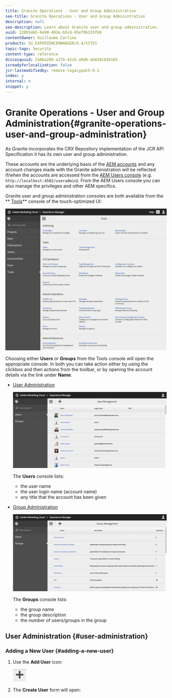 ```yaml
---
title: Granite Operations - User and Group Administration
seo-title: Granite Operations - User and Group Administration
description: null
seo-description: Learn about Granite user and group administration.
uuid: 220b5465-6e90-403e-b5c4-95ef06325fb8
contentOwner: Guillaume Carlino
products: SG_EXPERIENCEMANAGER/6.4/SITES
topic-tags: Security
content-type: reference
discoiquuid: 2a8ba286-a27b-42c6-a9d6-ab810cb561b5
isreadyforlocalization: false
jcr-lastmodifiedby: remove-legacypath-6-1
index: y
internal: n
snippet: y
---
```


# Granite Operations - User and Group Administration{#granite-operations-user-and-group-administration}

<!-- 

Comment Type: remark
Last Modified By: Alison Heimoz (aheimoz)
Last Modified Date: 2017-11-30T05:00:26.723-0500

<p>How to highlight difference between Granite user admin and CQ user admin...and how they interact.</p>

 -->

As Granite incorporates the CRX Repository implementation of the JCR API Specification it has its own user and group administration.

These accounts are the underlying basis of the [AEM accounts](../../administering/using/security.md) and any account changes made with the Granite administration will be reflected if/when the accounts are accessed from the [AEM Users console](../../administering/using/security.md#accessinguseradministrationwiththesecurityconsole) (e.g. `http://localhost:4502/useradmin`). From the AEM Users console you can also manage the privileges and other AEM specifics.

Granite user and group administration consoles are both available from the ** [Tools](../../administering/using/tools-consoles.md)** console of the touch-optimized UI:

![](assets/chlimage_1-96.png)

Choosing either **Users** or **Groups** from the Tools console will open the appropriate console. In both you can take action either by using the clickbox and then actions from the toolbar, or by opening the account details via the link under **Name**.

* [User Administration](#useradministration)

  ![](assets/chlimage_1-97.png)

  The **Users** console lists:

    * the user name
    * the user login name (account name)  
    * any title that the account has been given

* [Group Administration](#groupadministration)

  ![](assets/chlimage_1-98.png)

  The **Groups** console lists:

    * the group name
    * the group description
    * the number of users/groups in the group

## User Administration {#user-administration}

### Adding a New User {#adding-a-new-user}

1. Use the **Add User** icon:

   ![](assets/chlimage_1-99.png)

1. The **Create User** form will open:

   <!-- 

Comment Type: remark
Last Modified By: Alison Heimoz (aheimoz)
Last Modified Date: 2017-11-30T05:00:27.132-0500

<p>Always seems to show admin when first opened, even when logged in as another account.<br /> </p>

 -->

   ![](assets/chlimage_1-100.png)

   Here you can enter the user details for the account (most are standard and self-explanatory):

    * **ID** 
      This is the unique identification for the user account. It is mandatory and cannot contain spaces.  
    
    * **Email Address**
    * **Password** 
      A password is mandatory.
    
    * **Retype Password** 
      This is mandatory as it is required for confirmation of the password.
    
    * **First Name**
    * **Last Name**
    * **Phone Number**
    * **Job Title**
    * **Street**
    * **Mobile**
    * **City**
    * **Postal Code**
    * **Country**
    * **State**
    * **Title**
    * **Gender**
    * **About**
    * **Account Settings**

        * **Status** 
          You can flag the account as either **active** or **inactive**.

    * **Photo** 
      Here you can upload a photo to use as an avatar.  
      Accepted file types: `.jpg .png .tif .gif`  
      Preferred size: `240x240px`
    
    * **Add User to Groups** 
      Use the selection drop-down to select groups that the user should be a member of. Once selected, use the **X** by the name to deselect before saving.  
    
    * **Groups** 
      A list of group(s) that the user is currently a member of. Use the **X** by the name to deselect before saving.

1. When you have defined the user account use:

    * **Cancel** to abort the registration.
    * **Save** to complete the registration. Creation of the user account will be confirmed with a message.

### Editing an Existing User {#editing-an-existing-user}

1. Access the user details from the link under the user name in the Users console.  

1. You can now edit the details as in [Adding a New User](#addinganewuser).

1. Access the user details from the link under the user name in the Users console.  

1. You can now edit the details as in [Adding a New User](#addinganewuser).

### Changing the Password for an Existing User {#changing-the-password-for-an-existing-user}

1. Access the user details from the link under the user name in the Users console.  

1. You can now edit the details as in [Adding a New User](#addinganewuser). Under **Account Settings** there is a link for **Change Password**.

   ![](assets/chlimage_1-101.png)

1. The **Change Password** dialog will open. Enter and retype the new password, together with your password. Use **OK** to confirm the changes.

   ![](assets/chlimage_1-102.png)

   An message will confirm that the password has been changed.

### Quick Group Assignment {#quick-group-assignment}

1. Use the clickbox to flag one or more users.
1. Use the **Groups** icon:

   ![](assets/chlimage_1-103.png)

   To open the group selection drop down:

   ![](assets/chlimage_1-104.png)

1. In the selection box you can select or deselect groups to which the user account should belong.  

1. When you have assigned, or unassigned, the groups as required use:

    * **Cancel** to abort the changes  
    
    * **Save** to confirm the changes

### Deleting Existing User Details {#deleting-existing-user-details}

1. Use the clickbox to flag one or more users.
1. Use the **Delete** icon to delete the user details:

   ![](assets/chlimage_1-105.png)

1. You will be asked to confirm the deletion, then a message will confirm that the actual deletion has taken place.

## Group Administration {#group-administration}

### Adding a New Group {#adding-a-new-group}

1. Use the Add Group icon:

   ![](assets/chlimage_1-106.png)

1. The **Create Group** form will open:

   ![](assets/chlimage_1-107.png)

   Here you can enter the group details:

    * **ID** 
      This is a unique identifier for the group. This is mandatory and cannot contain spaces.  
    
    * **Name** 
      A name for the group; it will be shown in the Groups console.  
    
    * **Description** 
      A description of the group.  
    
    * **Add Members to Group** 
      Use the selection drop-down to select user(s) to add to the group. Once selected, use the **X** by the name to deselect before saving.  
    
    * **Group Members** 
      A list of user(s) in the group. Use the **X** by the name to deselect before saving.

1. When you have defined the group, use:

    * **Cancel** to abort the registration.
    * **Save** to complete the registration. Creation of the group will be confirmed with a message.

### Editing an Existing Group {#editing-an-existing-group}

1. Access the group details from the link under the group name in the Groups console.  

1. You can now edit and save the details as in [Adding a New Group](#addinganewgroup).

### Copying an Existing Group {#copying-an-existing-group}

1. Use the clickbox to flag a group.
1. Use the **Copy** icon to copy the group details:

   ![](assets/chlimage_1-108.png)

1. The **Edit Group Settings** form will be opened.

   The group ID will be the same as the original, but prefixed with `Copy of`. You must edit this as the ID cannot contain spaces. All other details will be the same as the original.

   You can now edit and save the details as in [Adding a New Group](#addinganewgroup).

### Deleting an Existing Group {#deleting-an-existing-group}

1. Use the clickbox to flag one or more groups.
1. Use the **Delete** icon to delete the group details:

   ![](assets/chlimage_1-109.png)

1. You will be asked to confirm the deletion, then a message will confirm that the actual deletion has taken place.

